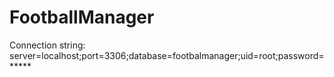 # FootballManager

Connection string: server=localhost;port=3306;database=footbalmanager;uid=root;password=*****
